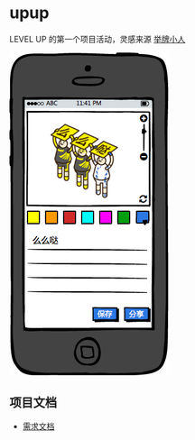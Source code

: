 # upup

LEVEL UP 的第一个项目活动，灵感来源 [举牌小人](http://upuptoyou.com/)

![](design/prototype/editor.png)

## 项目文档

* [需求文档](./docs/PRD.md)
